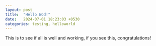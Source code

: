 ```yaml
---
layout: post
title:  "Hello Wod!"
date:   2024-07-01 18:23:03 +0530
categories: testing, helloworld
---
```


This is to see if all is well and working, if you see this, congratulations!
